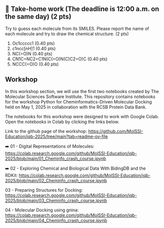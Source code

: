 ## 📝 Take-home work (The deadline is 12:00 a.m. on the same day) (2 pts)

Try to guess each molecule from its SMILES. Please report the name of each molecule and try to draw the chemical structure. (2 pts)

1) Oc1ccccc1 (0.40 pts)
2) c1ncc[nH]1 (0.40 pts)
3) NC(=O)N (0.40 pts)
4) CN1C=NC2=C1N(C(=O)N(C)C2=O)C (0.40 pts)
5) NCCC(=O)O (0.40 pts)

## Workshop

In this workshop section, we will use the first two notebooks created by The Molecular Sciences Software Institute. This repository contains notebooks for the workshop Python for Cheminformatics-Driven Molecular Docking held on May 1, 2025 in collaboration with the RCSB Protein Data Bank.

The notebooks for this workshop were designed to work with Google Colab. Open the notebooks in Colab by clicking the links below.

Link to the github page of the workshop: https://github.com/MolSSI-Education/iqb-2025/tree/main?tab=readme-ov-file

➡️ 01 - Digital Representations of Molecules: https://colab.research.google.com/github/MolSSI-Education/iqb-2025/blob/main/01_Cheminfo_crash_course.ipynb

➡️ 02 - Exploring Chemical and Biological Data With BidingDB and the RDKit: https://colab.research.google.com/github/MolSSI-Education/iqb-2025/blob/main/02_Cheminfo_crash_course.ipynb

03 - Preparing Structures for Docking: https://colab.research.google.com/github/MolSSI-Education/iqb-2025/blob/main/03_Cheminfo_crash_course.ipynb

04 - Molecular Docking using gnina: https://colab.research.google.com/github/MolSSI-Education/iqb-2025/blob/main/04_Cheminfo_crash_course.ipynb
